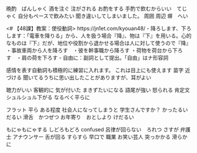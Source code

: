 晩酌　ばんしゃく
酒を注ぐ
注がされる
お酌をする
手酌で飲むからいい　てじゃく
自分もペースで飲みたい
聞き違いしてしまいました。
周囲
周辺
塀　へい

<Start>
<# 【48課】教案：使役動詞>
https://jn1et.com/kyouan48/
- 降ろします、下ろします：「電車を降りる」から、人を扱う場合『降』、物は『下』を用いる。心的なものは『下』だが、地位や役割から退かせる場合は人に対して使うので『降』  
    ・事故車両から人を降ろす　・彼を幹事職から降ろす  
    ・荷物を荷台から下ろす　・肩の荷を下ろす
- 自由に：副詞として提出。「自由」はナ形容詞

感情を表す自動詞も積極的に練習に入れます。
これは目上にも使えます
苗字
近づける
聞いてるうちに思い出したことがありますが、耳がよい

聴力がいい
客観的に
気が付いた
まきずたいになる
語尾が強い
怒られる
肯定文
シュルシュル下がる
なるべく平らに

フラット
平ら
ある程度
社会人になってしまうと
学生さんですか？
かったるい
だるい
滑舌　かつぜつ
お年寄り　おとしより
けだるい

もにゃもにゃする
しどろもどろ confused
呂律が回らない　ろれつ
さすが
弁護士
アナウンサー
舌が回る
すらすら
早口で
職業
お笑い芸人
突っかかる
滑らかに


